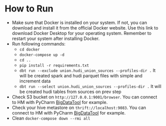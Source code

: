 # How to Run

- Make sure that Docker is installed on your system. If not, you can download and install it from the official Docker website. Use this link to download Docker Desktop for your operating system.
Remember to restart your system after installing Docker.
- Run following commands:
  - `cd docker`
  - `docker-compose up -d`
  - `cd ..`
  - `pip install -r requirements.txt`
  - `dbt run --exclude union.hudi_union_sources --profiles-dir .` It will be created spark and hudi parquet files with simple and increment data
  - `dbt run --select union.hudi_union_sources --profiles-dir .` It will be created hudi tables from sources on prev step
- Check S3 bucket on `http://127.0.0.1:9001/browser`. You can connect to HM with PyCharm [BigDataTool](https://www.jetbrains.com/help/pycharm/big-data-tools-support.html) for example.
- Check your hive metastore on `thrift://localhost:9083`. You can connect to HM with PyCharm [BigDataTool](https://www.jetbrains.com/help/pycharm/big-data-tools-support.html) for example.
- Clean `docker-compose down --rmi all`

